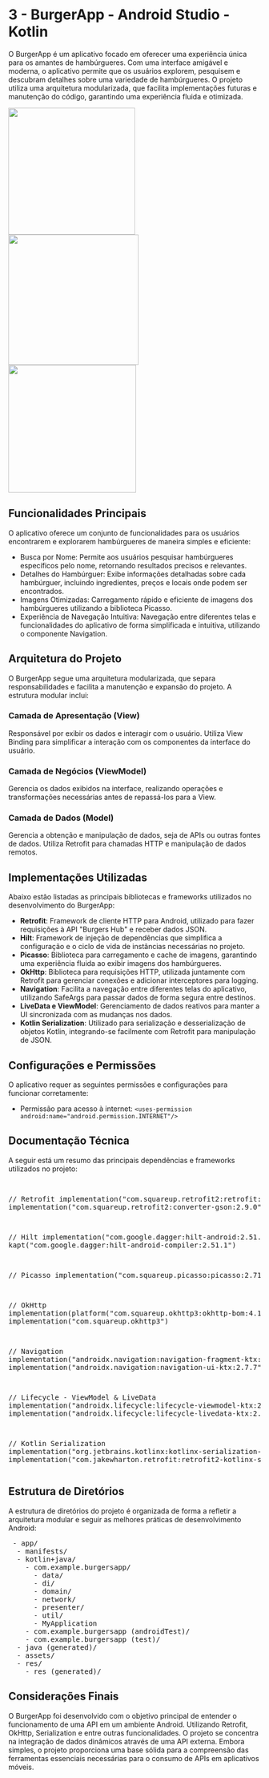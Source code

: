 <h1>3 - BurgerApp - Android Studio - Kotlin</h1> 
<p>O BurgerApp é um aplicativo focado em oferecer uma experiência única para os amantes de hambúrgueres. Com uma interface amigável e moderna, o aplicativo permite que os usuários explorem, pesquisem e descubram detalhes sobre uma variedade de hambúrgueres. O projeto utiliza uma arquitetura modularizada, que facilita implementações futuras e manutenção do código, garantindo uma experiência fluida e otimizada.</p>

<div class="flex">
  <img src="https://github.com/user-attachments/assets/1b301af8-347d-40de-af7f-17b5f9fb82fd" width="253px"/>
  <img src="https://github.com/user-attachments/assets/7c6f1502-4aca-4b13-8732-2a119fa89706" width="260px"/>
  <img src="https://github.com/user-attachments/assets/086c4e6d-a0dd-469c-811a-faa124464507" width="255px"/>
</div>

<h2>Funcionalidades Principais</h2> 
<p>O aplicativo oferece um conjunto de funcionalidades para os usuários encontrarem e explorarem hambúrgueres de maneira simples e eficiente:</p> 
<ul> 
  <li>Busca por Nome: Permite aos usuários pesquisar hambúrgueres específicos pelo nome, retornando resultados precisos e relevantes.</li> 
  <li>Detalhes do Hambúrguer: Exibe informações detalhadas sobre cada hambúrguer, incluindo ingredientes, preços e locais onde podem ser encontrados.</li> 
  <li>Imagens Otimizadas: Carregamento rápido e eficiente de imagens dos hambúrgueres utilizando a biblioteca Picasso.</li> 
  <li>Experiência de Navegação Intuitiva: Navegação entre diferentes telas e funcionalidades do aplicativo de forma simplificada e intuitiva, utilizando o componente Navigation.</li> 
</ul> 
<h2>Arquitetura do Projeto</h2> 
<p>O BurgerApp segue uma arquitetura modularizada, que separa responsabilidades e facilita a manutenção e expansão do projeto. A estrutura modular inclui:</p> 
<div> 
  <h3>Camada de Apresentação (View)</h3> 
  <p>Responsável por exibir os dados e interagir com o usuário. Utiliza View Binding para simplificar a interação com os componentes da interface do usuário.</p> 
  <h3>Camada de Negócios (ViewModel)</h3> 
  <p>Gerencia os dados exibidos na interface, realizando operações e transformações necessárias antes de repassá-los para a View.</p> 
  <h3>Camada de Dados (Model)</h3> 
  <p>Gerencia a obtenção e manipulação de dados, seja de APIs ou outras fontes de dados. Utiliza Retrofit para chamadas HTTP e manipulação de dados remotos.</p> 
</div> 
<h2>Implementações Utilizadas</h2> 
<p>Abaixo estão listadas as principais bibliotecas e frameworks utilizados no desenvolvimento do BurgerApp:</p> 
<ul> 
  <li><strong>Retrofit</strong>: Framework de cliente HTTP para Android, utilizado para fazer requisições à API "Burgers Hub" e receber dados JSON.</li> 
  <li><strong>Hilt</strong>: Framework de injeção de dependências que simplifica a configuração e o ciclo de vida de instâncias necessárias no projeto.</li> 
  <li><strong>Picasso</strong>: Biblioteca para carregamento e cache de imagens, garantindo uma experiência fluida ao exibir imagens dos hambúrgueres.</li> 
  <li><strong>OkHttp</strong>: Biblioteca para requisições HTTP, utilizada juntamente com Retrofit para gerenciar conexões e adicionar interceptores para logging.</li>
  <li><strong>Navigation</strong>: Facilita a navegação entre diferentes telas do aplicativo, utilizando SafeArgs para passar dados de forma segura entre destinos.</li> 
  <li><strong>LiveData e ViewModel</strong>: Gerenciamento de dados reativos para manter a UI sincronizada com as mudanças nos dados.</li> 
  <li><strong>Kotlin Serialization</strong>: Utilizado para serialização e desserialização de objetos Kotlin, integrando-se facilmente com Retrofit para manipulação de JSON.</li> 
</ul> 
<h2>Configurações e Permissões</h2> 
<p>O aplicativo requer as seguintes permissões e configurações para funcionar corretamente:</p> 
<ul> 
  <li>Permissão para acesso à internet: <code>&lt;uses-permission android:name="android.permission.INTERNET"/&gt;</code></li> 
</ul> 
<h2>Documentação Técnica</h2> 
<p>A seguir está um resumo das principais dependências e frameworks utilizados no projeto:</p> 
<pre>
  
  // Retrofit 
  implementation("com.squareup.retrofit2:retrofit:2.9.0") 
  implementation("com.squareup.retrofit2:converter-gson:2.9.0")
  
  // Hilt 
  implementation("com.google.dagger:hilt-android:2.51.1") 
  kapt("com.google.dagger:hilt-android-compiler:2.51.1")
  
  // Picasso 
  implementation("com.squareup.picasso:picasso:2.71828")
  
  // OkHttp 
  implementation(platform("com.squareup.okhttp3:okhttp-bom:4.12.0")) 
  implementation("com.squareup.okhttp3")
  
  // Navigation 
  implementation("androidx.navigation:navigation-fragment-ktx:2.7.7") 
  implementation("androidx.navigation:navigation-ui-ktx:2.7.7")
  
  // Lifecycle - ViewModel & LiveData 
  implementation("androidx.lifecycle:lifecycle-viewmodel-ktx:2.8.4") 
  implementation("androidx.lifecycle:lifecycle-livedata-ktx:2.8.4")
  
  // Kotlin Serialization 
  implementation("org.jetbrains.kotlinx:kotlinx-serialization-json:1.7.1") 
  implementation("com.jakewharton.retrofit:retrofit2-kotlinx-serialization-converter:0.8.0")
</pre>

<h2>Estrutura de Diretórios</h2> 
<p>A estrutura de diretórios do projeto é organizada de forma a refletir a arquitetura modular e seguir as melhores práticas de desenvolvimento Android:</p> 
<pre> - app/
  - manifests/
  - kotlin+java/
    - com.example.burgersapp/
      - data/
      - di/
      - domain/
      - network/
      - presenter/
      - util/
      - MyApplication
    - com.example.burgersapp (androidTest)/
    - com.example.burgersapp (test)/
  - java (generated)/
  - assets/
  - res/
    - res (generated)/
</pre> 
<h2>Considerações Finais</h2> 
<p>O BurgerApp foi desenvolvido com o objetivo principal de entender o funcionamento de uma API em um ambiente Android. Utilizando Retrofit, OkHttp, Serialization e entre outras funcionalidades. O projeto se concentra na integração de dados dinâmicos através de uma API externa. Embora simples, o projeto proporciona uma base sólida para a compreensão das ferramentas essenciais necessárias para o consumo de APIs em aplicativos móveis.</p>
